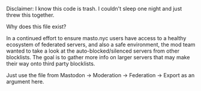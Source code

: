 Disclaimer: I know this code is trash. I couldn't sleep one night and just threw this together.

Why does this file exist?

In a continued effort to ensure masto.nyc users have access to a healthy ecosystem of federated servers, and also a safe environment, the mod team wanted to take a look at the auto-blocked/silenced servers from other blocklists. The goal is to gather more info on larger servers that may make their way onto third party blocklists. 

Just use the file from Mastodon -> Moderation -> Federation -> Export as an argument here.
